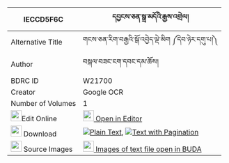 |IECCD5F6C|དབྱངས་ཅན་སྒྲ་མདོའི་རྒྱས་འགྲེལ། 
| --- | --- 
|Alternative Title |གངས་ཅན་རིག་བརྒྱའི་སྒོ་འབྱེད་ལྡེ་མིག ༼དེབ་ཉེར་དགུ་པ།༽
|Author| བསྐལ་བཟང་ངག་དབང་དམ་ཆོས།
|BDRC ID | W21700
|Creator | Google OCR
|Number of Volumes| 1
|<img width="25" src="https://img.icons8.com/color/25/000000/edit-property.png">Edit Online| [<img width="25" src="https://avatars.githubusercontent.com/u/45091458?s=200&v=4"> Open in Editor](http://editor.openpecha.org/IECCD5F6C)
|<img width="25" src="https://img.icons8.com/fluent/48/000000/download-2.png"/>  Download | [![](https://img.icons8.com/color/20/000000/txt.png)Plain Text](https://github.com/Openpecha/IECCD5F6C/releases/download/v1/yangchen_dra_do_i_gyedrel_plain_IECCD5F6C.zip), [![](https://img.icons8.com/color/20/000000/txt.png)Text with Pagination](https://github.com/Openpecha/IECCD5F6C/releases/download/v1/yangchen_dra_do_i_gyedrel_pages_IECCD5F6C.zip)
|<img width="25" src="https://img.icons8.com/plasticine/100/000000/pictures-folder.png"/>  Source Images | [<img width="25" src="https://library.bdrc.io/icons/BUDA-small.svg"> Images of text file open in BUDA](https://library.bdrc.io/show/bdr:W21700)